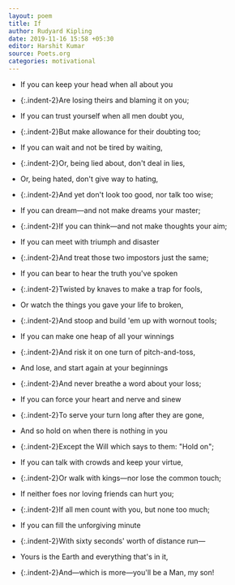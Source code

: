 ```yaml
---
layout: poem
title: If
author: Rudyard Kipling
date: 2019-11-16 15:58 +05:30
editor: Harshit Kumar
source: Poets.org
categories: motivational
---
```


- If you can keep your head when all about you
- {:.indent-2}Are losing theirs and blaming it on you;
- If you can trust yourself when all men doubt you,
- {:.indent-2}But make allowance for their doubting too;
- If you can wait and not be tired by waiting,
- {:.indent-2}Or, being lied about, don't deal in lies,
- Or, being hated, don't give way to hating,
- {:.indent-2}And yet don't look too good, nor talk too wise;

- If you can dream—and not make dreams your master;
- {:.indent-2}If you can think—and not make thoughts your aim;
- If you can meet with triumph and disaster
- {:.indent-2}And treat those two impostors just the same;
- If you can bear to hear the truth you've spoken
- {:.indent-2}Twisted by knaves to make a trap for fools,
- Or watch the things you gave your life to broken,
- {:.indent-2}And stoop and build 'em up with wornout tools;

- If you can make one heap of all your winnings
- {:.indent-2}And risk it on one turn of pitch-and-toss,
- And lose, and start again at your beginnings
- {:.indent-2}And never breathe a word about your loss;
- If you can force your heart and nerve and sinew
- {:.indent-2}To serve your turn long after they are gone,
- And so hold on when there is nothing in you
- {:.indent-2}Except the Will which says to them: "Hold on";

- If you can talk with crowds and keep your virtue,
- {:.indent-2}Or walk with kings—nor lose the common touch;
- If neither foes nor loving friends can hurt you;
- {:.indent-2}If all men count with you, but none too much;
- If you can fill the unforgiving minute
- {:.indent-2}With sixty seconds' worth of distance run—
- Yours is the Earth and everything that's in it,
- {:.indent-2}And—which is more—you'll be a Man, my son!
